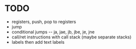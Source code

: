 # TODO
 - registers, push, pop to registers
 - jump
 - conditional jumps -- ja, jae, jb, jbe, je, jne
 - call/ret instructions with call stack (maybe separate stacks)
 - labels then add text labels


    
